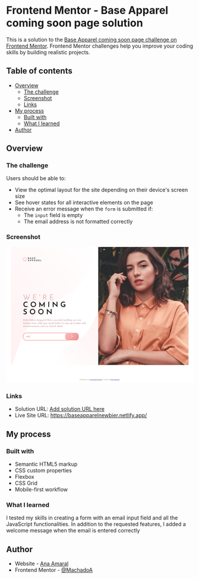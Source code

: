 # Frontend Mentor - Base Apparel coming soon page solution

This is a solution to the [Base Apparel coming soon page challenge on Frontend Mentor](https://www.frontendmentor.io/challenges/base-apparel-coming-soon-page-5d46b47f8db8a7063f9331a0). Frontend Mentor challenges help you improve your coding skills by building realistic projects. 

## Table of contents

- [Overview](#overview)
  - [The challenge](#the-challenge)
  - [Screenshot](#screenshot)
  - [Links](#links)
- [My process](#my-process)
  - [Built with](#built-with)
  - [What I learned](#what-i-learned)
- [Author](#author)

## Overview

### The challenge

Users should be able to:

- View the optimal layout for the site depending on their device's screen size
- See hover states for all interactive elements on the page
- Receive an error message when the `form` is submitted if:
  - The `input` field is empty
  - The email address is not formatted correctly

### Screenshot

![](./images/newbie.png)


### Links

- Solution URL: [Add solution URL here](https://baseapparelnewbier.netlify.app/)
- Live Site URL: https://baseapparelnewbier.netlify.app/ 

## My process

### Built with

- Semantic HTML5 markup
- CSS custom properties
- Flexbox
- CSS Grid
- Mobile-first workflow


### What I learned

I tested my skills in creating a form with an email input field and all the JavaScript functionalities. In addition to the requested features, I added a welcome message when the email is entered correctly


## Author

- Website - [Ana Amaral](http://anaamaral.pt/)
- Frontend Mentor - [@MachadoA](https://www.frontendmentor.io/profile/MachadoA)


